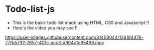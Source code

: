 # Todo-list-js

* This is the basic todo list made using HTML, CSS and Javascript !!
* Here's the video you may see !!



https://user-images.githubusercontent.com/31409044/129184478-77fb5792-7657-401c-acc3-a604c1d95498.mov



